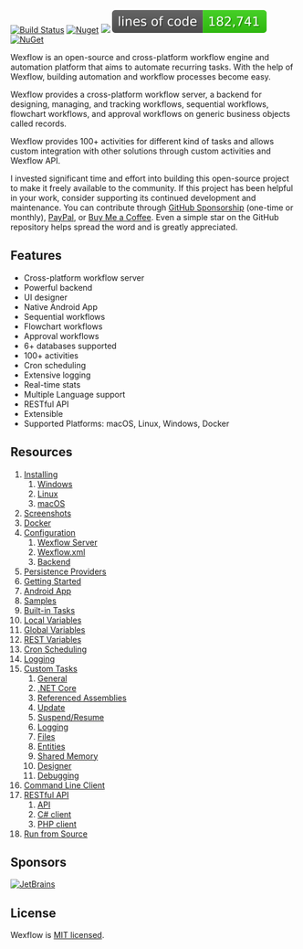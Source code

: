 [![Build Status](https://aelassas.visualstudio.com/wexflow/_apis/build/status/aelassas.wexflow?branchName=main)](https://aelassas.visualstudio.com/wexflow/_build/latest?definitionId=3&branchName=main) [![Nuget](https://img.shields.io/nuget/dt/wexflow)](https://www.nuget.org/packages/Wexflow/) [![](https://img.shields.io/badge/docs-wiki-brightgreen)](https://github.com/aelassas/wexflow/wiki) [![](https://raw.githubusercontent.com/aelassas/wexflow/loc/badge.svg)](https://github.com/aelassas/wexflow/actions/workflows/loc.yml) [![NuGet](https://img.shields.io/nuget/v/Wexflow.svg)](https://www.nuget.org/packages/Wexflow/)

<!--
[![Latest release](https://img.shields.io/github/v/release/aelassas/wexflow?label=Release&logo=github)](https://github.com/aelassas/wexflow/releases/latest)
-->

Wexflow is an open-source and cross-platform workflow engine and automation platform that aims to automate recurring tasks. With the help of Wexflow, building automation and workflow processes become easy.

Wexflow provides a cross-platform workflow server, a backend for designing, managing, and tracking workflows, sequential workflows, flowchart workflows, and approval workflows on generic business objects called records.

Wexflow provides 100+ activities for different kind of tasks and allows custom integration with other solutions through custom activities and Wexflow API.

I invested significant time and effort into building this open-source project to make it freely available to the community. If this project has been helpful in your work, consider supporting its continued development and maintenance. You can contribute through [GitHub Sponsorship](https://github.com/sponsors/aelassas) (one-time or monthly), [PayPal](https://www.paypal.me/aelassaspp), or [Buy Me a Coffee](https://buymeacoffee.com/aelassas). Even a simple star on the GitHub repository helps spread the word and is greatly appreciated.

## Features

* Cross-platform workflow server
* Powerful backend
* UI designer
* Native Android App
* Sequential workflows
* Flowchart workflows
* Approval workflows
* 6+ databases supported
* 100+ activities
* Cron scheduling
* Extensive logging
* Real-time stats
* Multiple Language support
* RESTful API
* Extensible
* Supported Platforms: macOS, Linux, Windows, Docker

## Resources

1. [Installing](https://github.com/aelassas/wexflow/wiki/Installing)
    1. [Windows](https://github.com/aelassas/wexflow/wiki/Installing#windows-net)
    2. [Linux](https://github.com/aelassas/wexflow/wiki/Installing#linux-net-core)
    3. [macOS](https://github.com/aelassas/wexflow/wiki/Installing#macos-net-core)
2. [Screenshots](https://github.com/aelassas/wexflow/wiki/Screenshots)
3. [Docker](https://github.com/aelassas/wexflow/wiki/Docker)
4. [Configuration](https://github.com/aelassas/wexflow/wiki/Configuration)
   1. [Wexflow Server](https://github.com/aelassas/wexflow/wiki/Configuration#wexflow-server)
   2. [Wexflow.xml](https://github.com/aelassas/wexflow/wiki/Configuration#wexflowxml)
   3. [Backend](https://github.com/aelassas/wexflow/wiki/Configuration#backend)
5. [Persistence Providers](https://github.com/aelassas/wexflow/wiki/Persistence-Providers)
6. [Getting Started](https://github.com/aelassas/wexflow/wiki/Getting-Started)
7. [Android App](https://github.com/aelassas/wexflow/wiki/Android-App)
8. [Samples](https://github.com/aelassas/wexflow/wiki/Samples)
9. [Built-in Tasks](https://github.com/aelassas/wexflow/wiki/Tasks)
10. [Local Variables](https://github.com/aelassas/wexflow/wiki/Local-Variables)
11. [Global Variables](https://github.com/aelassas/wexflow/wiki/Global-Variables)
12. [REST Variables](https://github.com/aelassas/wexflow/wiki/REST-Variables)
13. [Cron Scheduling](https://github.com/aelassas/wexflow/wiki/Cron-Scheduling)
14. [Logging](https://github.com/aelassas/wexflow/wiki/Logging)
15. [Custom Tasks](https://github.com/aelassas/wexflow/wiki/Custom-Tasks)
    1. [General](https://github.com/aelassas/wexflow/wiki/Custom-Tasks#general)
    2. [.NET Core](https://github.com/aelassas/wexflow/wiki/Custom-Tasks#net-core)
    3. [Referenced Assemblies](https://github.com/aelassas/wexflow/wiki/Custom-Tasks#referenced-assemblies)
    4. [Update](https://github.com/aelassas/wexflow/wiki/Custom-Tasks#update)
    5. [Suspend/Resume](https://github.com/aelassas/wexflow/wiki/Custom-Tasks#suspendresume)
    6. [Logging](https://github.com/aelassas/wexflow/wiki/Custom-Tasks#logging)
    7. [Files](https://github.com/aelassas/wexflow/wiki/Custom-Tasks#files)
    8. [Entities](https://github.com/aelassas/wexflow/wiki/Custom-Tasks#entities)
    10. [Shared Memory](https://github.com/aelassas/wexflow/wiki/Custom-Tasks#shared-memory)
    11. [Designer](https://github.com/aelassas/wexflow/wiki/Custom-Tasks#designer)
    12. [Debugging](https://github.com/aelassas/wexflow/wiki/Custom-Tasks#debugging)
16. [Command Line Client](https://github.com/aelassas/wexflow/wiki/Command-Line-Client)
17. [RESTful API](https://github.com/aelassas/wexflow/wiki/RESTful-API)
    1. [API](https://github.com/aelassas/wexflow/wiki/RESTful-API)
    2. [C# client](https://github.com/aelassas/wexflow/wiki/C%23-Client)
    3. [PHP client](https://github.com/aelassas/wexflow/wiki/PHP-client)
18. [Run from Source](https://github.com/aelassas/wexflow/wiki/Run-From-Source)

## Sponsors

[![JetBrains](https://wexflow.github.io/content/jetbrains.png)](https://www.jetbrains.com/)

## License
Wexflow is [MIT licensed](https://github.com/aelassas/wexflow/blob/main/LICENSE.txt).
